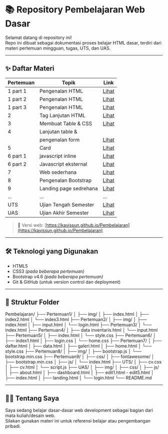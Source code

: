 # 📚 Repository Pembelajaran Web Dasar

Selamat datang di repository ini!  
Repo ini dibuat sebagai dokumentasi proses belajar HTML dasar, terdiri dari materi pertemuan mingguan, tugas, UTS, dan UAS.

---

## ✨ Daftar Materi

| Pertemuan | Topik                 | Link                                     |
|-----------|-----------------------|------------------------------------------|
| 1 part 1  | Pengenalan HTML       | [Lihat](./Pertemuan1/index.html)         |
| 1 part 2  | Pengenalan HTML       | [Lihat](./Pertemuan1/index2.html)        |
| 1 part 3  | Pengenalan HTML       | [Lihat](./Pertemuan1/index3.html)        |
| 2         | Tag Lanjutan HTML     | [Lihat](./Pertemuan2/index.html)         |
| 3         | Membuat Table & CSS   | [Lihat](./Pertemuan3/index.html)         |
| 4         | Lanjutan table &      |                                          |
|           | pengenalan form       | [Lihat](./Pertemuan4/login.html)         |
| 5         | Card                  | [Lihat](./Pertemuan5/index.html)         |
| 6 part 1  | javascript inline     | [Lihat](./Pertemuan6/index1.html)        |
| 6 part 2  | Javascript eksternal  | [Lihat](./Pertemuan6/index2.html)        |
| 7         | Web sederhana         | [Lihat](./Pertemuan7/login.html)         |
| 8         | Pengenalan Bootstrap  | [Lihat](./Pertemuan8/index.html)         |
| 9         | Landing page sedrehana| [Lihat](./Pertemuan9/index.html)         |
| ...       | ...                   | ...                                      |
| UTS       | Ujian Tengah Semester | [Lihat](./UTS/Login.html)                |
| UAS       | Ujian Akhir Semester  | [Lihat](./UAS/landing.html)              |

> 🔗 Versi web: [https://kayissun.github.io/Pembelajaran](https://kayissun.github.io/Pembelajaran)

---

## 🛠 Teknologi yang Digunakan

- HTML5
- CSS3 *(pada beberapa pertemuan)*
- Bootstrap v4.6 *(pada beberapa pertemuan)*
- Git & GitHub (untuk version control dan deployment)

---

## 📂 Struktur Folder
Pembelajaran/
├── Pertemuan1/
│ ├── img/
│ ├── index.html
│ ├── index2.html
│ └── index3.html
├── Pertemuan2/
│ ├── img/
│ ├── index.html
│ ├── input.html
│ └── login.html
├── Pertemuan3/
│ └── index.html
├── Pertemuan4/
│ ├── data inventaris.html
│ └── input.html
├── Pertemuan5/
│ ├── index.html
│ └── style.css
├── Pertemuan6/
│ ├── index1.html
│ ├── login.css
│ └── home.css
├── Pertemuan7/
│ ├── daftar.html
│ ├── data.html
│ ├── galeri.html
│ ├── home.html
│ └── style.css
├── Pertemuan8/
│ ├── img/
│ ├── bootstrap.js
│ └── bootstrap.min.css
├── Pertemuan9/
│ ├── css/
│ ├── fontawesome/
│ ├── bootstrap.min.css
│ ├── js/
│ └── index.html
├── UTS/
│ ├── cv.css
│ ├── cv.html
│ └── script.js
├── UAS/
│ ├── img/
│ ├── css/
│ ├── js/
│ ├── about.html
│ ├── dashboard.html
│ ├── edit1.html - edit5.html
│ ├── index.html
│ ├── landing.html
│ └── login.html
└── README.md



---

## 🙋‍♂️ Tentang Saya

Saya sedang belajar dasar-dasar web development sebagai bagian dari mata kuliah/desain web.  
Silakan gunakan materi ini untuk referensi belajar atau pengembangan pribadi.



